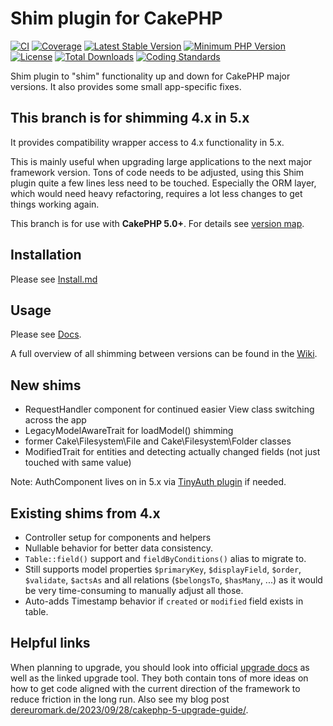 # Shim plugin for CakePHP
[![CI](https://github.com/dereuromark/cakephp-shim/actions/workflows/ci.yml/badge.svg?branch=master)](https://github.com/dereuromark/cakephp-shim/actions/workflows/ci.yml?query=branch%3Amaster)
[![Coverage](https://codecov.io/gh/dereuromark/cakephp-shim/branch/master/graph/badge.svg)](https://codecov.io/gh/dereuromark/cakephp-shim)
[![Latest Stable Version](https://poser.pugx.org/dereuromark/cakephp-shim/v/stable.svg)](https://packagist.org/packages/dereuromark/cakephp-shim)
[![Minimum PHP Version](https://img.shields.io/badge/php-%3E%3D%208.1-8892BF.svg)](https://php.net/)
[![License](https://poser.pugx.org/dereuromark/cakephp-shim/license.svg)](LICENSE)
[![Total Downloads](https://poser.pugx.org/dereuromark/cakephp-shim/d/total.svg)](https://packagist.org/packages/dereuromark/cakephp-shim)
[![Coding Standards](https://img.shields.io/badge/cs-PSR--2--R-yellow.svg)](https://github.com/php-fig-rectified/fig-rectified-standards)

Shim plugin to "shim" functionality up and down for CakePHP major versions.
It also provides some small app-specific fixes.

## This branch is for shimming 4.x in 5.x
It provides compatibility wrapper access to 4.x functionality in 5.x.

This is mainly useful when upgrading large applications to the next major framework version.
Tons of code needs to be adjusted, using this Shim plugin quite a few lines less need to be touched.
Especially the ORM layer, which would need heavy refactoring, requires a lot less changes to get things working again.

This branch is for use with **CakePHP 5.0+**. For details see [version map](https://github.com/dereuromark/cakephp-shim/wiki#cakephp-version-map).

## Installation
Please see [Install.md](docs/Install.md)

## Usage
Please see [Docs](docs/README.md).

A full overview of all shimming between versions can be found in the [Wiki](https://github.com/dereuromark/cakephp-shim/wiki).

## New shims
- RequestHandler component for continued easier View class switching across the app
- LegacyModelAwareTrait for loadModel() shimming
- former Cake\Filesystem\File and Cake\Filesystem\Folder classes
- ModifiedTrait for entities and detecting actually changed fields (not just touched with same value)

Note: AuthComponent lives on in 5.x via [TinyAuth plugin](https://github.com/dereuromark/cakephp-tinyauth) if needed.

## Existing shims from 4.x
- Controller setup for components and helpers
- Nullable behavior for better data consistency.
- `Table::field()` support and `fieldByConditions()` alias to migrate to.
- Still supports model properties `$primaryKey`, `$displayField`, `$order`, `$validate`, `$actsAs` and all
relations (`$belongsTo`, `$hasMany`, ...) as it would be very time-consuming to
manually adjust all those.
- Auto-adds Timestamp behavior if `created` or `modified` field exists in table.

## Helpful links
When planning to upgrade, you should look into official [upgrade docs](https://book.cakephp.org/5/en/appendices/5-0-upgrade-guide.html) as well as the linked upgrade tool.
They both contain tons of more ideas on how to get code aligned with the current direction of the framework to reduce friction in the long run.
Also see my blog post [dereuromark.de/2023/09/28/cakephp-5-upgrade-guide/](https://www.dereuromark.de/2023/09/28/cakephp-5-upgrade-guide/).
